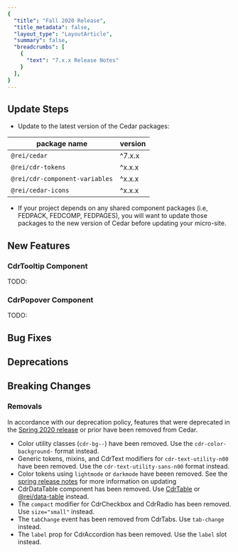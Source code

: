 ```yaml
---
{
  "title": "Fall 2020 Release",
  "title_metadata": false,
  "layout_type": "LayoutArticle",
  "summary": false,
  "breadcrumbs": [
    {
      "text": "7.x.x Release Notes"
    }
  ],
}
---
```


<cdr-doc-table-of-contents-shell parentSelector='h2' childSelector='h3'>

## Update Steps

- Update to the latest version of the Cedar packages:

| package name | version |
|--------------|---------|
| `@rei/cedar` | ^7.x.x |
| `@rei/cdr-tokens` | ^x.x.x |
| `@rei/cdr-component-variables` | ^x.x.x |
| `@rei/cedar-icons` | ^x.x.x |

- If your project depends on any shared component packages (i.e, FEDPACK, FEDCOMP, FEDPAGES), you will want to update those packages to the new version of Cedar before updating your micro-site.

## New Features

### CdrTooltip Component

TODO:

### CdrPopover Component

TODO:

## Bug Fixes

## Deprecations

## Breaking Changes

### Removals

In accordance with our deprecation policy, features that were deprecated in the [Spring 2020 release](../spring-2020/#deprecations) or prior have been removed from Cedar.

- Color utility classes (`cdr-bg--`) have been removed. Use the `cdr-color-background-` format instead.
- Generic tokens, mixins, and CdrText modifiers for `cdr-text-utility-n00` have been removed. Use the `cdr-text-utility-sans-n00` format instead.
- Color tokens using `lightmode` or `darkmode` have beeen removed. See the [spring release notes](../spring-2020/#color-token-updates) for more information on updating
- CdrDataTable component has been removed. Use [CdrTable](../../components/table) or [@rei/data-table](https://git.rei.com/projects/FEDCOMP/repos/data-table/browse) instead.
- The `compact` modifier for CdrCheckbox and CdrRadio has been removed. Use `size="small"` instead.
- The `tabChange` event has been removed from CdrTabs. Use `tab-change` instead.
- The `label` prop for CdrAccordion has been removed. Use the `label` slot instead.

</cdr-doc-table-of-contents-shell>
